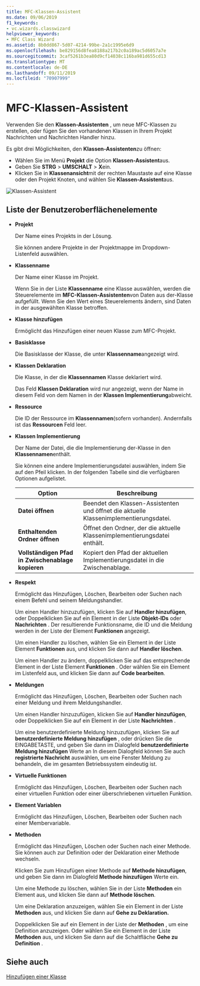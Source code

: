 ```yaml
---
title: MFC-Klassen-Assistent
ms.date: 09/06/2019
f1_keywords:
- vc.wizards.classwizard
helpviewer_keywords:
- MFC Class Wizard
ms.assetid: 8b0dd867-5d07-4214-99be-2a1c1995e6d9
ms.openlocfilehash: be829156d8fea8188a217b2c0a189ac5d6057a7e
ms.sourcegitcommit: 3caf5261b3ea80d9cf14038c116ba981d655cd13
ms.translationtype: MT
ms.contentlocale: de-DE
ms.lasthandoff: 09/11/2019
ms.locfileid: "70907999"
---
```

# <a name="mfc-class-wizard"></a>MFC-Klassen-Assistent

Verwenden Sie den **Klassen-Assistenten** , um neue MFC-Klassen zu erstellen, oder fügen Sie den vorhandenen Klassen in Ihrem Projekt Nachrichten und Nachrichten Handler hinzu.

Es gibt drei Möglichkeiten, den **Klassen-Assistenten**zu öffnen:

- Wählen Sie im Menü **Projekt** die Option **Klassen-Assistent**aus.
- Geben Sie **STRG** > **UMSCHALT** > **X**ein.
- Klicken Sie in **Klassenansicht**mit der rechten Maustaste auf eine Klasse oder den Projekt Knoten, und wählen Sie **Klassen-Assistent**aus.

![Klassen-Assistent](media/class-wizard.png "MFC-Klassen-Assistent")

## <a name="uielement-list"></a>Liste der Benutzeroberflächenelemente

- **Projekt**

   Der Name eines Projekts in der Lösung.

   Sie können andere Projekte in der Projektmappe im Dropdown-Listenfeld auswählen.

- **Klassenname**

   Der Name einer Klasse im Projekt.

   Wenn Sie in der Liste **Klassenname** eine Klasse auswählen, werden die Steuerelemente im **MFC-Klassen-Assistenten**von Daten aus der-Klasse aufgefüllt. Wenn Sie den Wert eines Steuerelements ändern, sind Daten in der ausgewählten Klasse betroffen.

- **Klasse hinzufügen**

   Ermöglicht das Hinzufügen einer neuen Klasse zum MFC-Projekt.

- **Basisklasse**

   Die Basisklasse der Klasse, die unter **Klassenname**angezeigt wird.

- **Klassen Deklaration**

   Die Klasse, in der die **Klassennamen** Klasse deklariert wird.

   Das Feld **Klassen Deklaration** wird nur angezeigt, wenn der Name in diesem Feld von dem Namen in der **Klassen Implementierung**abweicht.

- **Ressource**

   Die ID der Ressource im **Klassennamen**(sofern vorhanden). Andernfalls ist das **Ressourcen** Feld leer.

- **Klassen Implementierung**

   Der Name der Datei, die die Implementierung der-Klasse in den **Klassennamen**enthält.

   Sie können eine andere Implementierungsdatei auswählen, indem Sie auf den Pfeil klicken. In der folgenden Tabelle sind die verfügbaren Optionen aufgelistet.

   |Option|Beschreibung|
   |------------|-----------------|
   |**Datei öffnen**|Beendet den Klassen-Assistenten und öffnet die aktuelle Klassenimplementierungsdatei.|
   |**Enthaltenden Ordner öffnen**|Öffnet den Ordner, der die aktuelle Klassenimplementierungsdatei enthält.|
   |**Vollständigen Pfad in Zwischenablage kopieren**|Kopiert den Pfad der aktuellen Implementierungsdatei in die Zwischenablage.|

- **Respekt**

   Ermöglicht das Hinzufügen, Löschen, Bearbeiten oder Suchen nach einem Befehl und seinem Meldungshandler.

   Um einen Handler hinzuzufügen, klicken Sie auf **Handler hinzufügen**, oder Doppelklicken Sie auf ein Element in der Liste **Objekt-IDs** oder **Nachrichten** . Der resultierende Funktionsname, die ID und die Meldung werden in der Liste der Element **Funktionen** angezeigt.

   Um einen Handler zu löschen, wählen Sie ein Element in der Liste Element **Funktionen** aus, und klicken Sie dann auf **Handler löschen**.

   Um einen Handler zu ändern, doppelklicken Sie auf das entsprechende Element in der Liste Element **Funktionen** . Oder wählen Sie ein Element im Listenfeld aus, und klicken Sie dann auf **Code bearbeiten**.

- **Meldungen**

   Ermöglicht das Hinzufügen, Löschen, Bearbeiten oder Suchen nach einer Meldung und ihrem Meldungshandler.

   Um einen Handler hinzuzufügen, klicken Sie auf **Handler hinzufügen**, oder Doppelklicken Sie auf ein Element in der Liste **Nachrichten** .

   Um eine benutzerdefinierte Meldung hinzuzufügen, klicken Sie auf **benutzerdefinierte Meldung hinzufügen** , oder drücken Sie die EINGABETASTE, und geben Sie dann im Dialogfeld **benutzerdefinierte Meldung hinzufügen** Werte an In diesem Dialogfeld können Sie auch **registrierte Nachricht** auswählen, um eine Fenster Meldung zu behandeln, die im gesamten Betriebssystem eindeutig ist.

- **Virtuelle Funktionen**

   Ermöglicht das Hinzufügen, Löschen, Bearbeiten oder Suchen nach einer virtuellen Funktion oder einer überschriebenen virtuellen Funktion.

- **Element Variablen**

   Ermöglicht das Hinzufügen, Löschen, Bearbeiten oder Suchen nach einer Membervariable.

- **Methoden**

   Ermöglicht das Hinzufügen, Löschen oder Suchen nach einer Methode. Sie können auch zur Definition oder der Deklaration einer Methode wechseln.

   Klicken Sie zum Hinzufügen einer Methode auf **Methode hinzufügen**, und geben Sie dann im Dialogfeld **Methode hinzufügen** Werte ein.

   Um eine Methode zu löschen, wählen Sie in der Liste **Methoden** ein Element aus, und klicken Sie dann auf **Methode löschen**.

   Um eine Deklaration anzuzeigen, wählen Sie ein Element in der Liste **Methoden** aus, und klicken Sie dann auf **Gehe zu Deklaration.**

   Doppelklicken Sie auf ein Element in der Liste der **Methoden** , um eine Definition anzuzeigen. Oder wählen Sie ein Element in der Liste **Methoden** aus, und klicken Sie dann auf die Schaltfläche **Gehe zu Definition** .

## <a name="see-also"></a>Siehe auch

[Hinzufügen einer Klasse](../../ide/adding-a-class-visual-cpp.md)
